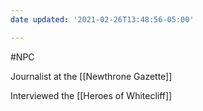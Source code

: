 ```yaml
---
date updated: '2021-02-26T13:48:56-05:00'

---
```


#NPC

Journalist at the [[Newthrone Gazette]]

Interviewed the [[Heroes of Whitecliff]]
